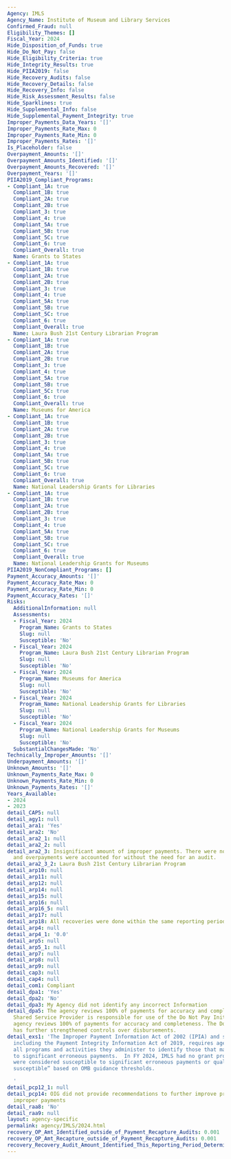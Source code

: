```yaml
---
Agency: IMLS
Agency_Name: Institute of Museum and Library Services
Confirmed_Fraud: null
Eligibility_Themes: []
Fiscal_Year: 2024
Hide_Disposition_of_Funds: true
Hide_Do_Not_Pay: false
Hide_Eligibility_Criteria: true
Hide_Integrity_Results: true
Hide_PIIA2019: false
Hide_Recovery_Audits: false
Hide_Recovery_Details: false
Hide_Recovery_Info: false
Hide_Risk_Assessment_Results: false
Hide_Sparklines: true
Hide_Supplemental_Info: false
Hide_Supplemental_Payment_Integrity: true
Improper_Payments_Data_Years: '[]'
Improper_Payments_Rate_Max: 0
Improper_Payments_Rate_Min: 0
Improper_Payments_Rates: '[]'
Is_Placeholder: false
Overpayment_Amounts: '[]'
Overpayment_Amounts_Identified: '[]'
Overpayment_Amounts_Recovered: '[]'
Overpayment_Years: '[]'
PIIA2019_Compliant_Programs:
- Compliant_1A: true
  Compliant_1B: true
  Compliant_2A: true
  Compliant_2B: true
  Compliant_3: true
  Compliant_4: true
  Compliant_5A: true
  Compliant_5B: true
  Compliant_5C: true
  Compliant_6: true
  Compliant_Overall: true
  Name: Grants to States
- Compliant_1A: true
  Compliant_1B: true
  Compliant_2A: true
  Compliant_2B: true
  Compliant_3: true
  Compliant_4: true
  Compliant_5A: true
  Compliant_5B: true
  Compliant_5C: true
  Compliant_6: true
  Compliant_Overall: true
  Name: Laura Bush 21st Century Librarian Program
- Compliant_1A: true
  Compliant_1B: true
  Compliant_2A: true
  Compliant_2B: true
  Compliant_3: true
  Compliant_4: true
  Compliant_5A: true
  Compliant_5B: true
  Compliant_5C: true
  Compliant_6: true
  Compliant_Overall: true
  Name: Museums for America
- Compliant_1A: true
  Compliant_1B: true
  Compliant_2A: true
  Compliant_2B: true
  Compliant_3: true
  Compliant_4: true
  Compliant_5A: true
  Compliant_5B: true
  Compliant_5C: true
  Compliant_6: true
  Compliant_Overall: true
  Name: National Leadership Grants for Libraries
- Compliant_1A: true
  Compliant_1B: true
  Compliant_2A: true
  Compliant_2B: true
  Compliant_3: true
  Compliant_4: true
  Compliant_5A: true
  Compliant_5B: true
  Compliant_5C: true
  Compliant_6: true
  Compliant_Overall: true
  Name: National Leadership Grants for Museums
PIIA2019_NonCompliant_Programs: []
Payment_Accuracy_Amounts: '[]'
Payment_Accuracy_Rate_Max: 0
Payment_Accuracy_Rate_Min: 0
Payment_Accuracy_Rates: '[]'
Risks:
  AdditionalInformation: null
  Assessments:
  - Fiscal_Year: 2024
    Program_Name: Grants to States
    Slug: null
    Susceptible: 'No'
  - Fiscal_Year: 2024
    Program_Name: Laura Bush 21st Century Librarian Program
    Slug: null
    Susceptible: 'No'
  - Fiscal_Year: 2024
    Program_Name: Museums for America
    Slug: null
    Susceptible: 'No'
  - Fiscal_Year: 2024
    Program_Name: National Leadership Grants for Libraries
    Slug: null
    Susceptible: 'No'
  - Fiscal_Year: 2024
    Program_Name: National Leadership Grants for Museums
    Slug: null
    Susceptible: 'No'
  SubstantialChangesMade: 'No'
Technically_Improper_Amounts: '[]'
Underpayment_Amounts: '[]'
Unknown_Amounts: '[]'
Unknown_Payments_Rate_Max: 0
Unknown_Payments_Rate_Min: 0
Unknown_Payments_Rates: '[]'
Years_Available:
- 2024
- 2023
detail_CAP5: null
detail_agy1: null
detail_ara1: 'Yes'
detail_ara2: 'No'
detail_ara2_1: null
detail_ara2_2: null
detail_ara2_3: Insignificant amount of improper payments. There were no underpayments
  and overpayments were accounted for without the need for an audit.
detail_ara2_3_2: Laura Bush 21st Century Librarian Program
detail_arp10: null
detail_arp11: null
detail_arp12: null
detail_arp14: null
detail_arp15: null
detail_arp16: null
detail_arp16_5: null
detail_arp17: null
detail_arp18: All recoveries were done within the same reporting period.
detail_arp4: null
detail_arp4_1: '0.0'
detail_arp5: null
detail_arp5_1: null
detail_arp7: null
detail_arp8: null
detail_arp9: null
detail_cap3: null
detail_cap4: null
detail_com1: Compliant
detail_dpa1: 'Yes'
detail_dpa2: 'No'
detail_dpa3: My Agency did not identify any incorrect Information
detail_dpa5: The agency reviews 100% of payments for accuracy and completeness. Our
  Shared Service Provider is responsible for use of the Do Not Pay Initiative. The
  agency reviews 100% of payments for accuracy and completeness. The Do Not Pay Initiative
  has further strengthened controls over disbursements.
detail_exs1: 'The Improper Payment Information Act of 2002 (IPIA) and subsequent amendments
  including the Payment Integrity Information Act of 2019, requires agencies to review
  all programs and activities they administer to identify those that may be susceptible
  to significant erroneous payments.  In FY 2024, IMLS had no grant programs that
  were considered susceptible to significant erroneous payments or qualify as “risk
  susceptible” based on OMB guidance thresholds.

  '
detail_pcp12_1: null
detail_pcp14: OIG did not provide recommendations to further improve prevention of
  improper payments
detail_raa8: 'No'
detail_raa9: null
layout: agency-specific
permalink: agency/IMLS/2024.html
recovery_OP_Amt_Identified_outside_of_Payment_Recapture_Audits: 0.001
recovery_OP_Amt_Recapture_outside_of_Payment_Recapture_Audits: 0.001
recovery_Recovery_Audit_Amount_Identified_This_Reporting_Period_Determined_Not_Collectable_Rate: 0.0
---
```

